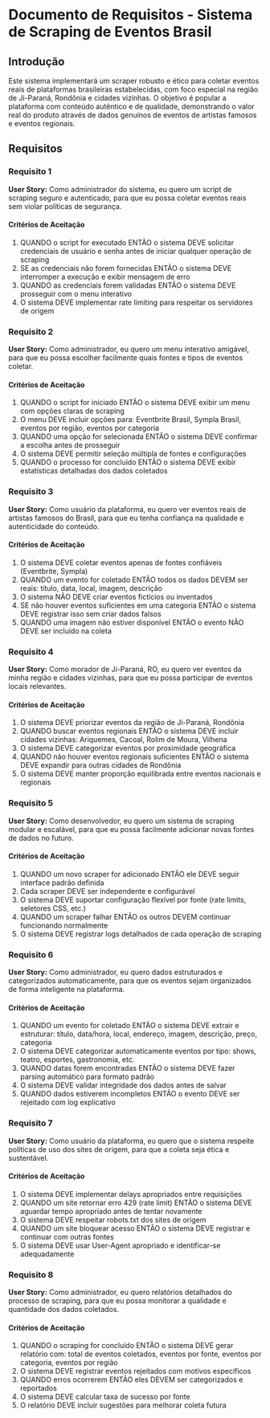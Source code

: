 # Documento de Requisitos - Sistema de Scraping de Eventos Brasil

## Introdução

Este sistema implementará um scraper robusto e ético para coletar eventos reais de plataformas brasileiras estabelecidas, com foco especial na região de Ji-Paraná, Rondônia e cidades vizinhas. O objetivo é popular a plataforma com conteúdo autêntico e de qualidade, demonstrando o valor real do produto através de dados genuínos de eventos de artistas famosos e eventos regionais.

## Requisitos

### Requisito 1

**User Story:** Como administrador do sistema, eu quero um script de scraping seguro e autenticado, para que eu possa coletar eventos reais sem violar políticas de segurança.

#### Critérios de Aceitação

1. QUANDO o script for executado ENTÃO o sistema DEVE solicitar credenciais de usuário e senha antes de iniciar qualquer operação de scraping
2. SE as credenciais não forem fornecidas ENTÃO o sistema DEVE interromper a execução e exibir mensagem de erro
3. QUANDO as credenciais forem validadas ENTÃO o sistema DEVE prosseguir com o menu interativo
4. O sistema DEVE implementar rate limiting para respeitar os servidores de origem

### Requisito 2

**User Story:** Como administrador, eu quero um menu interativo amigável, para que eu possa escolher facilmente quais fontes e tipos de eventos coletar.

#### Critérios de Aceitação

1. QUANDO o script for iniciado ENTÃO o sistema DEVE exibir um menu com opções claras de scraping
2. O menu DEVE incluir opções para: Eventbrite Brasil, Sympla Brasil, eventos por região, eventos por categoria
3. QUANDO uma opção for selecionada ENTÃO o sistema DEVE confirmar a escolha antes de prosseguir
4. O sistema DEVE permitir seleção múltipla de fontes e configurações
5. QUANDO o processo for concluído ENTÃO o sistema DEVE exibir estatísticas detalhadas dos dados coletados

### Requisito 3

**User Story:** Como usuário da plataforma, eu quero ver eventos reais de artistas famosos do Brasil, para que eu tenha confiança na qualidade e autenticidade do conteúdo.

#### Critérios de Aceitação

1. O sistema DEVE coletar eventos apenas de fontes confiáveis (Eventbrite, Sympla)
2. QUANDO um evento for coletado ENTÃO todos os dados DEVEM ser reais: título, data, local, imagem, descrição
3. O sistema NÃO DEVE criar eventos fictícios ou inventados
4. SE não houver eventos suficientes em uma categoria ENTÃO o sistema DEVE registrar isso sem criar dados falsos
5. QUANDO uma imagem não estiver disponível ENTÃO o evento NÃO DEVE ser incluído na coleta

### Requisito 4

**User Story:** Como morador de Ji-Paraná, RO, eu quero ver eventos da minha região e cidades vizinhas, para que eu possa participar de eventos locais relevantes.

#### Critérios de Aceitação

1. O sistema DEVE priorizar eventos da região de Ji-Paraná, Rondônia
2. QUANDO buscar eventos regionais ENTÃO o sistema DEVE incluir cidades vizinhas: Ariquemes, Cacoal, Rolim de Moura, Vilhena
3. O sistema DEVE categorizar eventos por proximidade geográfica
4. QUANDO não houver eventos regionais suficientes ENTÃO o sistema DEVE expandir para outras cidades de Rondônia
5. O sistema DEVE manter proporção equilibrada entre eventos nacionais e regionais

### Requisito 5

**User Story:** Como desenvolvedor, eu quero um sistema de scraping modular e escalável, para que eu possa facilmente adicionar novas fontes de dados no futuro.

#### Critérios de Aceitação

1. QUANDO um novo scraper for adicionado ENTÃO ele DEVE seguir interface padrão definida
2. Cada scraper DEVE ser independente e configurável
3. O sistema DEVE suportar configuração flexível por fonte (rate limits, seletores CSS, etc.)
4. QUANDO um scraper falhar ENTÃO os outros DEVEM continuar funcionando normalmente
5. O sistema DEVE registrar logs detalhados de cada operação de scraping

### Requisito 6

**User Story:** Como administrador, eu quero dados estruturados e categorizados automaticamente, para que os eventos sejam organizados de forma inteligente na plataforma.

#### Critérios de Aceitação

1. QUANDO um evento for coletado ENTÃO o sistema DEVE extrair e estruturar: título, data/hora, local, endereço, imagem, descrição, preço, categoria
2. O sistema DEVE categorizar automaticamente eventos por tipo: shows, teatro, esportes, gastronomia, etc.
3. QUANDO datas forem encontradas ENTÃO o sistema DEVE fazer parsing automático para formato padrão
4. O sistema DEVE validar integridade dos dados antes de salvar
5. QUANDO dados estiverem incompletos ENTÃO o evento DEVE ser rejeitado com log explicativo

### Requisito 7

**User Story:** Como usuário da plataforma, eu quero que o sistema respeite políticas de uso dos sites de origem, para que a coleta seja ética e sustentável.

#### Critérios de Aceitação

1. O sistema DEVE implementar delays apropriados entre requisições
2. QUANDO um site retornar erro 429 (rate limit) ENTÃO o sistema DEVE aguardar tempo apropriado antes de tentar novamente
3. O sistema DEVE respeitar robots.txt dos sites de origem
4. QUANDO um site bloquear acesso ENTÃO o sistema DEVE registrar e continuar com outras fontes
5. O sistema DEVE usar User-Agent apropriado e identificar-se adequadamente

### Requisito 8

**User Story:** Como administrador, eu quero relatórios detalhados do processo de scraping, para que eu possa monitorar a qualidade e quantidade dos dados coletados.

#### Critérios de Aceitação

1. QUANDO o scraping for concluído ENTÃO o sistema DEVE gerar relatório com: total de eventos coletados, eventos por fonte, eventos por categoria, eventos por região
2. O sistema DEVE registrar eventos rejeitados com motivos específicos
3. QUANDO erros ocorrerem ENTÃO eles DEVEM ser categorizados e reportados
4. O sistema DEVE calcular taxa de sucesso por fonte
5. O relatório DEVE incluir sugestões para melhorar coleta futura